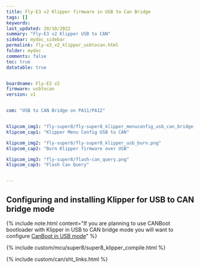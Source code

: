 ```yaml
---
title: Fly-E3 v2 Klipper firmware in USB to Can Bridge
tags: []
keywords: 
last_updated: 20/10/2022
summary: "Fly-E3 v2 Klipper USB to CAN"
sidebar: mydoc_sidebar
permalink: fly-e3_v2_klipper_usbtocan.html
folder: mydoc
comments: false
toc: true
datatable: true


boardname: Fly-E3 v2
firmware: usbtocan
version: v1


com: "USB to CAN Bridge on PA11/PA12"


klipcom_img1: "fly-super8/fly-super8_klipper_menuconfig_usb_can_bridge.png"
klipcom_cap1: "Klipper Menu Config USB to CAN"

klipcom_img2: "fly-super8/fly-super8_klipper_usb_burn.png"
klipcom_cap2: "Burn Klipper firmware over USB"

klipcom_img3: "fly-super8/flash-can_query.png"
klipcom_cap3: "Flash Can Query"


---
```


## Configuring and installing Klipper for USB to CAN bridge mode


{% include note.html content="If you are planning to use CANBoot bootloader with Klipper in USB to CAN bridge mode you will want to configure [CanBoot in USB mode](./fly-super8_canboot_usb.html)" %}

{% include custom/mcu/super8/super8_klipper_compile.html %}

{% include custom/can/sht_links.html %}